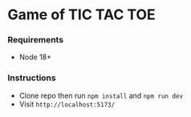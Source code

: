 # Game of TIC TAC TOE

### Requirements

- Node 18+

### Instructions

- Clone repo then run `npm install` and `npm run dev`
- Visit `http://localhost:5173/`

